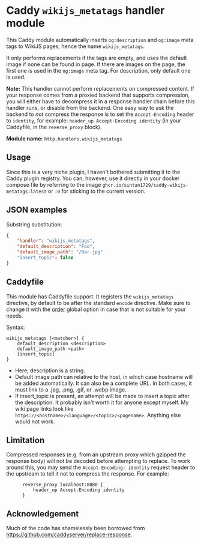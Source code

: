 Caddy `wikijs_metatags` handler module
=======================================

This Caddy module automatically inserts `og:description` and `og:image` meta tags to WikiJS pages, hence the name `wikijs_metatags`.

It only performs replacements if the tags are empty, and uses the default image if none can be found in page. If there are images on the page,
the first one is used in the `og:image` meta tag. For description, only default one is used.

**Note:** This handler cannot perform replacements on compressed content. If your response comes from a proxied backend that supports compression,
you will either have to decompress it in a response handler chain before this handler runs, or disable from the backend. One easy way to ask the
backend to _not_ compress the response is to set the `Accept-Encoding` header to `identity`, for example: `header_up Accept-Encoding identity`
(in your Caddyfile, in the `reverse_proxy` block).

**Module name:** `http.handlers.wikijs_metatags`

## Usage

Since this is a very niche plugin, I haven't bothered submitting it to the Caddy plugin registry. You can, however, use it directly in your
docker compose file by referring to the image `ghcr.io/sintan1729/caddy-wikijs-metatags:latest` or `:0` for sticking to the current version.


## JSON examples

Substring substitution:

```json
{
	"handler": "wikijs_metatags",
	"default_description": "Foo",
	"default_image_path": "/Bar.jpg"
	"insert_topic": false
}
```


## Caddyfile

This module has Caddyfile support. It registers the `wikijs_metatags` directive, by default to be after the standard `encode` directive.
Make sure to change it with the [order](https://caddyserver.com/docs/caddyfile/directives#directive-order) global option in case that is not
suitable for your needs.

Syntax:

```caddyfile
wikijs_metatags [<matcher>] {
	default_description <description>
	default_image_path <path>
	[insert_topic]
}
```

- Here, description is a string. 
- Default image path can relative to the host, in which case hostname will be added automatically. It can also be a complete URL.
In both cases, it must link to a .jpg, .png, .gif, or .webp image.
- If insert_topic is present, an attempt will be made to insert a topic after the description. It probably isn't worth it for anyone except
myself. My wiki page links look like `https://<hostname>/<language>/<topic>/<pagename>`. Anything else would not work.


## Limitation

Compressed responses (e.g. from an upstream proxy which gzipped the response body) will not be decoded before attempting to replace. To work around
this, you may send the `Accept-Encoding: identity` request header to the upstream to tell it not to compress the response. For example:

```caddyfile
      reverse_proxy localhost:8080 {
          header_up Accept-Encoding identity
      }
```

## Acknowledgement

Much of the code has shamelessly been borrowed from https://github.com/caddyserver/replace-response.
